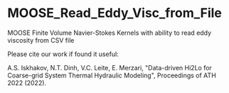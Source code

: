 # MOOSE_Read_Eddy_Visc_from_File
MOOSE Finite Volume Navier-Stokes Kernels with ability to read eddy viscosity from CSV file

Please cite our work if found it useful: 

A.S. Iskhakov, N.T. Dinh, V.C. Leite, E. Merzari, "Data-driven Hi2Lo for Coarse-grid System Thermal Hydraulic Modeling", Proceedings of ATH 2022 (2022).
